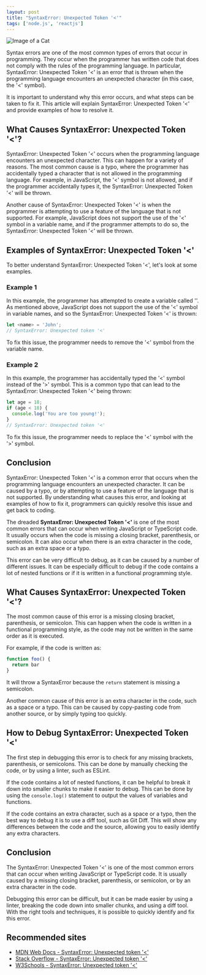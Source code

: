 ```yaml
---
layout: post
title: "SyntaxError: Unexpected Token '<'"
tags: ['node.js', 'reactjs']
---
```


![Image of a Cat](http://source.unsplash.com/1600x900/?cat)

Syntax errors are one of the most common types of errors that occur in programming. They occur when the programmer has written code that does not comply with the rules of the programming language. In particular, SyntaxError: Unexpected Token '<' is an error that is thrown when the programming language encounters an unexpected character (in this case, the '<' symbol).

It is important to understand why this error occurs, and what steps can be taken to fix it. This article will explain SyntaxError: Unexpected Token '<' and provide examples of how to resolve it.

## What Causes SyntaxError: Unexpected Token '<'?

SyntaxError: Unexpected Token '<' occurs when the programming language encounters an unexpected character. This can happen for a variety of reasons. The most common cause is a typo, where the programmer has accidentally typed a character that is not allowed in the programming language. For example, in JavaScript, the '<' symbol is not allowed, and if the programmer accidentally types it, the SyntaxError: Unexpected Token '<' will be thrown.

Another cause of SyntaxError: Unexpected Token '<' is when the programmer is attempting to use a feature of the language that is not supported. For example, JavaScript does not support the use of the '<' symbol in a variable name, and if the programmer attempts to do so, the SyntaxError: Unexpected Token '<' will be thrown.

## Examples of SyntaxError: Unexpected Token '<'

To better understand SyntaxError: Unexpected Token '<', let's look at some examples.

### Example 1

In this example, the programmer has attempted to create a variable called '<name>'. As mentioned above, JavaScript does not support the use of the '<' symbol in variable names, and so the SyntaxError: Unexpected Token '<' is thrown:

```javascript
let <name> = 'John';
// SyntaxError: Unexpected token '<'
```

To fix this issue, the programmer needs to remove the '<' symbol from the variable name.

### Example 2

In this example, the programmer has accidentally typed the '<' symbol instead of the '>' symbol. This is a common typo that can lead to the SyntaxError: Unexpected Token '<' being thrown:

```javascript
let age = 18;
if (age < 18) {
  console.log('You are too young!');
}
// SyntaxError: Unexpected token '<'
```

To fix this issue, the programmer needs to replace the '<' symbol with the '>' symbol.

## Conclusion

SyntaxError: Unexpected Token '<' is a common error that occurs when the programming language encounters an unexpected character. It can be caused by a typo, or by attempting to use a feature of the language that is not supported. By understanding what causes this error, and looking at examples of how to fix it, programmers can quickly resolve this issue and get back to coding.

The dreaded **SyntaxError: Unexpected Token '<'** is one of the most common errors that can occur when writing JavaScript or TypeScript code. It usually occurs when the code is missing a closing bracket, parenthesis, or semicolon. It can also occur when there is an extra character in the code, such as an extra space or a typo.

This error can be very difficult to debug, as it can be caused by a number of different issues. It can be especially difficult to debug if the code contains a lot of nested functions or if it is written in a functional programming style.

## What Causes SyntaxError: Unexpected Token '<'?

The most common cause of this error is a missing closing bracket, parenthesis, or semicolon. This can happen when the code is written in a functional programming style, as the code may not be written in the same order as it is executed. 

For example, if the code is written as:

```javascript
function foo() {
  return bar
}
```

It will throw a SyntaxError because the `return` statement is missing a semicolon.

Another common cause of this error is an extra character in the code, such as a space or a typo. This can be caused by copy-pasting code from another source, or by simply typing too quickly.

## How to Debug SyntaxError: Unexpected Token '<'

The first step in debugging this error is to check for any missing brackets, parenthesis, or semicolons. This can be done by manually checking the code, or by using a linter, such as ESLint.

If the code contains a lot of nested functions, it can be helpful to break it down into smaller chunks to make it easier to debug. This can be done by using the `console.log()` statement to output the values of variables and functions.

If the code contains an extra character, such as a space or a typo, then the best way to debug it is to use a diff tool, such as Git Diff. This will show any differences between the code and the source, allowing you to easily identify any extra characters.

## Conclusion

The SyntaxError: Unexpected Token '<' is one of the most common errors that can occur when writing JavaScript or TypeScript code. It is usually caused by a missing closing bracket, parenthesis, or semicolon, or by an extra character in the code.

Debugging this error can be difficult, but it can be made easier by using a linter, breaking the code down into smaller chunks, and using a diff tool. With the right tools and techniques, it is possible to quickly identify and fix this error.
## Recommended sites

- [MDN Web Docs - SyntaxError: Unexpected token '<'](https://developer.mozilla.org/en-US/docs/Web/JavaScript/Reference/Errors/Unexpected_token)
- [Stack Overflow - SyntaxError: Unexpected token '<'](https://stackoverflow.com/questions/31798045/syntaxerror-unexpected-token-in-json-at-position-0)
- [W3Schools - SyntaxError: Unexpected token '<'](https://www.w3schools.com/js/js_errors.asp)